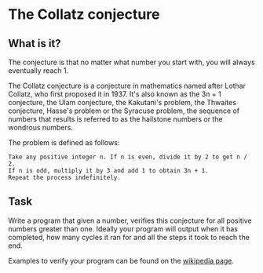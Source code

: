 # The Collatz conjecture

## What is it?

The conjecture is that no matter what number you start with, you will always eventually reach 1.

The Collatz conjecture is a conjecture in mathematics named after Lothar Collatz, who first proposed it in 1937.
It's also known as the 3n + 1 conjecture, the Ulam conjecture, the Kakutani's problem, the Thwaites conjecture, 
Hasse's problem or the Syracuse problem, the sequence of numbers that results is referred to as the hailstone numbers or 
the wondrous numbers.

The problem is defined as follows:
```
Take any positive integer n. If n is even, divide it by 2 to get n / 2.
If n is odd, multiply it by 3 and add 1 to obtain 3n + 1. 
Repeat the process indefinitely. 
```

## Task

Write a program that given a number, verifies this conjecture for all positive numbers greater than one.
Ideally your program will output when it has completed, how many cycles it ran for and all the steps it took to reach the end.

Examples to verify your program can be found on the [wikipedia page](https://en.wikipedia.org/wiki/Collatz_conjecture#Examples).
